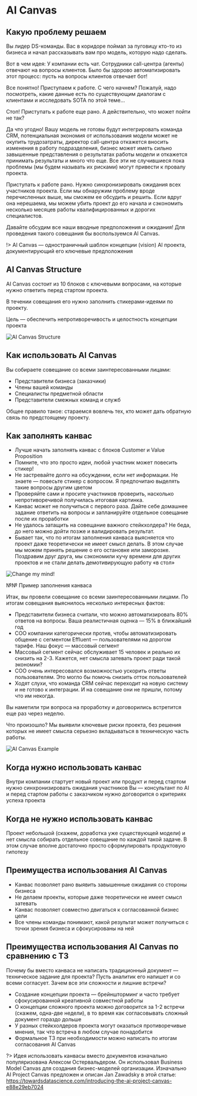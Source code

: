 # AI Canvas

## Какую проблему решаем

Вы лидер DS-команды. Вас в коридоре поймал за пуговицу кто-то из бизнеса и начал рассказывать вам про модель, которую надо сделать.

Вот в чем идея: У компании есть чат. Сотрудники call-центра (агенты) отвечают на вопросы клиентов. Было бы здорово автоматизировать этот процесс: пусть на вопросы клиентов отвечает бот!

Все понятно! Приступаем к работе. С чего начнем? Пожалуй, надо посмотреть, какие данные есть по существующим диалогам с клиентами и исследовать SOTA по этой теме...

Стоп! Приступать к работе еще рано. А действительно, что может пойти не так?

Да что угодно! Вашу модель не готовы будут интегрировать команда CRM, потенциальная экономия от использования модели может не окупить трудозатраты, директор call-центра откажется вносить изменения в работу подразделения, бизнес может иметь сильно завышенные представления о результатах работы модели и откажется принимать результаты и много что еще. Все эти не случившиеся пока проблемы (мы будем называть их рисками) могут привести к провалу проекта.

Приступать к работе рано. Нужно синхронизировать ожидания всех участников проекта. Если мы обнаружим проблему вроде перечисленных выше, мы сможем ее обсудить и решить. Если вдруг она нерешаема, мы можем убить проект до его начала и сэкономить несколько месяцев работы квалифицированных и дорогих специалистов.

Давайте обсудим все наши вводные предположения и ожидания! Для проведения такого совещания бы воспользуемся AI Canvas.

!> AI Canvas — одностраничный шаблон концепции (vision) AI проекта, документирующий его ключевые предположения

## AI Canvas Structure

AI Canvas состоит из 10 блоков с ключевыми вопросами, на которые нужно ответить перед стартом проекта.

В течении совещания его нужно заполнить стикерами-идеями по проекту.

Цель — обеспечить непротиворечивость и целостность концепции проекта

![AI Canvas Structure](../_images/aicanvas-structure.png)

## Как использовать AI Canvas

Вы собираете совещание со всеми заинтересованными лицами:

* Представители бизнеса (заказчики)
* Члены вашей команды
* Специалисты предметной области
* Представители смежных команд и служб

Общее правило такое: стараемся вовлечь тех, кто может дать обратную связь по предстоящему проекту.

## Как заполнять канвас

* Лучше начать заполнять канвас с блоков Customer и Value Proposition
* Помните, что это просто идеи, любой участник может повесить стикер!
* Не застревайте долго на обсуждении, если нет информации. Не знаете — повесьте стикер с вопросом. Я предпочитаю выделять такие вопросы другим цветом
* Проверяйте сами и просите участников проверить, насколько непротиворечивой получилась итоговая картинка.
* Канвас может не получиться с первого раза. Дайте себе домашнее задание ответить на вопросы и запланируйте отдельное совещание после их проработки
* Не удалось затащить на совещание важного стейкхолдера? Не беда, до него можно дойти позже и валидировать результат.
* Бывает так, что по итогам заполнения канваса выясняется что проект даже теоретически не имеет смысл делать. В этом случае мы можем принять решение о его остановке или заморозке. Поздравим друг друга, мы сэкономили кучу времени для других проектов и не стали делать демотивирующую работу «в стол»

![Change my mind!](../_images/aicanvas-meme_ru.png)

№№ Пример заполнения канваса

Итак, вы провели совещание со всеми заинтересованными лицами. По итогам совещания выяснилось несколько интересных фактов:

* Представители бизнеса считали, что можно автоматизировать 80% ответов на вопросы. Ваша реалистичная оценка — 15% в ближайший год
* COO компании категорически против, чтобы автоматизировать общение с сегментом Effluent — пользователями на дорогом тарифе. Наш фокус — массовый сегмент
* Массовый сегмент сейчас обслуживает 15 человек и реально их снизить на 2-3. Кажется, нет смысла затевать проект ради такой экономии?
* COO очень интересовался возможностью ускорить ответы пользователям. Это могло бы помочь снизить отток пользователей
* Ходят слухи, что команда CRM сейчас переходит на новую систему и не готово к интеграции. И на совещание они не пришли, потому что им некогда.

Вы наметили три вопроса на проработку и договорились встретится еще раз через неделю.

Что произошло? Мы выявили ключевые риски проекта, без решения которых не имеет смысла серьезно вкладываться в техническую часть работы.

![AI Canvas Example](../_images/aicanvas-example.png)

## Когда нужно использовать канвас

Внутри компании стартует новый проект или продукт и перед стартом нужно синхронизировать ожидания участников
Вы — консультант по AI и перед стартом работы с заказчиком нужно договорится о критериях успеха проекта

## Когда не нужно использовать канвас

Проект небольшой (скажем, доработка уже существующей модели) и нет смысла собирать отдельное совещание по каждой такой задаче. В этом случае вполне достаточно просто сформулировать продуктовую гипотезу

## Преимущества использования AI Canvas

* Канвас позволяет рано выявить завышенные ожидания со стороны бизнеса
* Не делаем проекты, которые даже теоретически не имеет смысл затевать
* Канвас позволяет совместно двигаться к согласованной бизнес цели
* Все члены команды понимают, какой результат может получиться с точки зрения бизнеса и сфокусированы на ней

## Преимущества использования AI Canvas по сравнению с ТЗ

Почему бы вместо канваса не написать традиционный документ — техническое задание для проекта? Пусть аналитик его напишет и со всеми согласует. Зачем все эти сложности и лишние встречи?

* Создание концепции проекта — брейншторминг и часто требует сфокусированной креативной совместной работы
* О концепции сложного проекта можно договорится за 1-2 встречи (скажем, одна-две недели), в то время как согласовывать сложный документ гораздо дольше
* У разных стейкхолдеров проекта могут оказаться противоречивые мнения, так что встреча в любом случае понадобится
* Формальное ТЗ при необходимости можно написать по итогам согласования AI Canvas

?> Идея использовать канвасы вместо документов изначально популяризована Алексом Остервальдером. Он использовал Business Model Canvas для создания бизнес-моделей организации. Изначально AI Project Canvas предложен и описан Jan Zawadsky в этой статье: https://towardsdatascience.com/introducing-the-ai-project-canvas-e88e29eb7024
